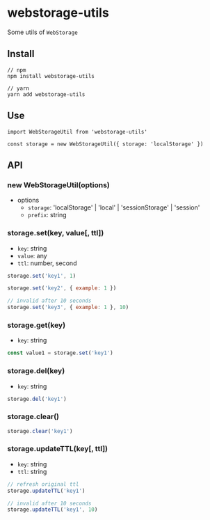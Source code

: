 # webstorage-utils
Some utils of `WebStorage`

## Install
```
// npm
npm install webstorage-utils

// yarn 
yarn add webstorage-utils

```
## Use
```
import WebStorageUtil from 'webstorage-utils'

const storage = new WebStorageUtil({ storage: 'localStorage' })
```

## API
### new WebStorageUtil(options)
- options
  - `storage`: 'localStorage' | 'local' | 'sessionStorage' | 'session'
  - `prefix`: string 

### storage.set(key, value[, ttl])
- `key`: string
- `value`: any
- `ttl`: number, second

```javascript
storage.set('key1', 1)

storage.set('key2', { example: 1 })

// invalid after 10 seconds
storage.set('key3', { example: 1 }, 10)
```

### storage.get(key)
- `key`: string

```javascript
const value1 = storage.set('key1')
```

### storage.del(key)
- `key`: string

```javascript
storage.del('key1')
```

### storage.clear()

```javascript
storage.clear('key1')
```

### storage.updateTTL(key[, ttl])
- `key`: string
- `ttl`: string

```javascript
// refresh original ttl
storage.updateTTL('key1')

// invalid after 10 seconds
storage.updateTTL('key1', 10)
```